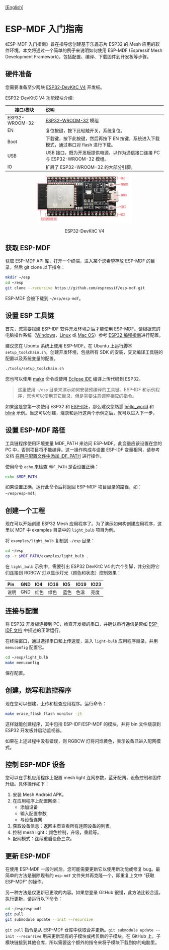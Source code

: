 [[English]](../../en/get-started/get_started_en.md)

# ESP-MDF 入门指南

《ESP-MDF 入门指南》旨在指导您创建基于乐鑫芯片 ESP32 的 Mesh 应用的软件环境。本文将通过一个简单的例子来说明如何使用 ESP-MDF (Espressif Mesh Development Framework)，包括配置、编译、下载固件到开发板等步骤。

## 硬件准备

您需要准备至少两块 [ESP32-DevKitC V4](https://esp-idf.readthedocs.io/zh_CN/latest/hw-reference/modules-and-boards.html#esp32-devkitc-v4) 开发板。

ESP32-DevKitC V4 功能模块介绍:

| 接口/模块 | 说明 |
| --------- | :--- |
| ESP32-WROOM-32 | [ESP32-WROOM-32](http://esp-idf.readthedocs.io/zh_CN/latest/hw-reference/modules-and-boards.html#esp-modules-and-boards-esp-wroom-32) 模组 |
| EN           | 复位按键，按下此轻触开关，系统复位。|
| Boot         | 下载键，按下此按键，然后再按下 EN 按键，系统进入下载模式，通过串口对 flash 进行下载。 |
| USB          | USB 接口，既为开发板提供电源，以作为通信接口连接 PC 与 ESP32-WROOM-32 模组。 |
| IO           | 扩展了 ESP32-WROOM-32 的大部分引脚。 |

<div align=center>
<img src="../../_static/esp32_devkitc_v4_front.jpg" width="300">
<p> ESP32-DevKitC V4 </p>
</div>

## 获取 ESP-MDF

获取 ESP-MDF API 库，打开一个终端，进入某个您希望存放 ESP-MDF 的目录，然后 git clone 以下指令：

```sh
mkdir ~/esp
cd ~/esp
git clone --recursive https://github.com/espressif/esp-mdf.git
```

ESP-MDF 会被下载到 `~/esp/esp-mdf`。

## 设置 ESP 工具链

首先，您需要搭建 ESP-IDF 软件开发环境之后才能使用 ESP-MDF。请根据您的电脑操作系统（[Windows](https://esp-idf.readthedocs.io/zh_CN/latest/get-started/windows-setup.html)，[Linux](http://esp-idf.readthedocs.io/zh_CN/latest/get-started/linux-setup.html) 或 [Mac OS](http://esp-idf.readthedocs.io/zh_CN/latest/get-started/macos-setup.html)）参考 [ESP32 编程指南](http://esp-idf.readthedocs.io/zh_CN/latest/index.html)进行配置。

建议您在 Ubuntu 系统上使用 ESP-MDF。在 Ubuntu 上运行脚本 `setup_toolchain.sh`，创建开发环境，包括所有 SDK 的安装，交叉编译工具链的配置以及系统变量的配置。

```sh
./tools/setup_toolchain.sh
```

您也可以使用 [make](http://esp-idf.readthedocs.io/zh_CN/latest/get-started/make-project.html) 命令或使用 [Eclipse IDE](http://esp-idf.readthedocs.io/zh_CN/latest/get-started/eclipse-setup.html) 编译上传代码到 ESP32。

>  这里使用 `~/esp` 目录来演示如何安装预编译的工具链、ESP-IDF 和示例程序，您也可以使用其它目录，但是需要注意调整相应的指令。

如果这是您第一次使用 ESP32 和 [ESP-IDF](https://github.com/espressif/esp-idf)，那么建议您熟悉 [hello_world](https://github.com/espressif/esp-idf/tree/master/examples/get-started/hello_world) 和 [blink](https://github.com/espressif/esp-idf/tree/master/examples/get-started/blink) 示例。当您可以创建，烧录和运行这两个示例之后，就可以进入下一步。

## 设置 ESP-MDF 路径

工具链程序使用环境变量 MDF_PATH 来访问 ESP-MDF。此变量应该设置在您的 PC 中，否则项目将不能编译。这一操作构成与设置 ESP-IDF 变量相同，请参考文档 [在用户配置文件中添加 IDF_PATH](https://esp-idf.readthedocs.io/zh_CN/latest/get-started/add-idf_path-to-profile.html) 进行操作。

使用命令 `echo` 来检查 `MDF_PATH` 是否设置正确：

```sh
echo $MDF_PATH
```

如果设置正确，运行此命令后将返回 ESP-MDF 项目目录的路径，如：`~/esp/esp-mdf`。

## 创建一个工程

现在可以开始创建 ESP32 Mesh 应用程序了。为了演示如何构创建应用程序，这里以 MDF 中 examples 目录中的 `light_bulb` 项目为例。

将 `examples/light_bulb` 复制到 `~/esp` 目录：

```sh
cd ~/esp
cp -r $MDF_PATH/examples/light_bulb .
```

在 `light_bulb` 示例中，需要引出 ESP32 DevKitC V4 的六个引脚，并分别将它们连接到 RGBCW 灯以显示灯光（颜色和状态）控制效果：

| Pin         | GND  | IO4  | IO16  | IO5  | IO19              | IO23       |
| :---------- | :--- | :--- | :---  | :--- | :---------------- | :--------- |
| 说明| GND | 红色| 绿色| 蓝色| 色温| 亮度|

## 连接与配置

将 ESP32 开发板连接到 PC，检查开发板的串口，并确认串行通信是否如 [ESP-IDF 文档](https://esp-idf.readthedocs.io/zh_CN/latest/get-started/index.html#get-started-connect) 中描述的正常运行。

在终端窗口，通过选择串口和上传速度，进入 `light-bulb` 应用程序目录，并用 `menuconfig` 配置它。

```sh
cd ~/esp/light_bulb
make menuconfig
```

保存配置。

## 创建，烧写和监控程序

现在您可以创建，上传和检查应用程序。运行命令：

```sh
make erase_flash flash monitor -j5
```

这样就能创建程序，其中包括 ESP-IDF/ESP-MDF 的模块，并将 bin 文件烧录到 ESP32 开发板并启动监视器。

如果在上述过程中没有错误，则 RGBCW 灯将闪烁黄色，表示设备已进入配网模式。

## 控制 ESP-MDF 设备

您可以在手机应用程序上配置 mesh light 连网参数，蓝牙配网，设备控制和固件升级。具体操作如下：

1. 安装 Mesh Android APK。
2. 在应用程序上配置网络：
    * 添加设备
    * 输入配置参数
    * 与设备连网
4. 获取设备信息：返回主页查看所有连网设备的列表。
5. 控制 mesh light：颜色控制，升级，重启等。
6. 配网模式：连续重启设备三次。

## 更新 ESP-MDF

在使用 ESP-MDF 一段时间后，您可能需要更新它以使用新功能或修复 bug。最简单的方法是删除现有的 `esp-mdf` 文件夹并再克隆一个，即重复上文中 “获取 ESP-MDF” 的操作。

另一种方法是仅更新已更改的内容。如果您登录 GitHub 很慢，此方法比较合适。执行更新，请运行以下命令：

```sh
cd ~/esp/esp-mdf
git pull
git submodule update --init --recursive
```

`git pull` 指令是从 ESP-MDF 仓库中获取合并更新。`git submodule update --init --recursive` 用来更新现有的子模块或拷贝新的子模块。在 GitHub 上，子模块链接到其他仓库，所以需要这个额外的指令来将子模块下载到你的电脑里。

